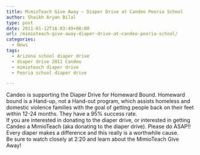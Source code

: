 ```yaml
---
title: MimioTeach Give Away – Diaper Drive at Candeo Peoria School
author: Shaikh Aryan Bilal
type: post
date: 2011-01-12T16:03:49+00:00
url: /mimioteach-give-away-diaper-drive-at-candeo-peoria-school/
categories:
  - News
tags:
  - Arizona school diaper drive
  - diaper drive 2011 Candeo
  - mimioteach diaper drive
  - Peoria school diaper drive

---
```

  
Candeo is supporting the Diaper Drive for Homeward Bound. Homeward bound is a Hand-up, not a Hand-out program, which assists homeless and domestic violence families with the goal of getting people back on their feet within 12-24 months. They have a 95% success rate.  
If you are interested in donating to the diaper drive, or interested in getting Candeo a MimioTeach (aka donating to the diaper drive). Please do ASAP!! Every diaper makes a difference and this really is a worthwhile cause.  
Be sure to watch closely at 2:20 and learn about the MimioTeach Give Away!